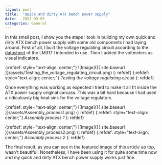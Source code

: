 ```yaml
---
layout: post
title:  "Quick and dirty ATX bench power supply"
date:   2022-03-05 
categories: General
---
```


In this small post, I show you the steps I took in building my own quick and dirty ATX bench power supply with some old components I had laying around. First of all, I built the voltage regulating circuit according to the [datasheet](https://www.ti.com/lit/ds/symlink/lm317.pdf?ts=1646459350494&ref_url=https%253A%252F%252Fwww.google.com%252F) of the LM317 I intended to use. Then I added the voltmeters as visual indicators.

{:refdef: style="text-align: center;"}
![Image]({{ site.baseurl }}/assets/Testing_the_voltage_regulating_circuit.png)
{: refdef}
{:refdef: style="text-align: center;"}
*Testing the voltage regulating circuit*
{: refdef}

Once everything was working as expected I tried to make it all fit inside the ATX power supply original carcass. This was a bit hard because I had used a ridiculously big heat sink for the voltage regulators.

{:refdef: style="text-align: center;"}
![Image]({{ site.baseurl }}/assets/Assembly_process1.png)
{: refdef}
{:refdef: style="text-align: center;"}
*Assembly process 1*
{: refdef}

{:refdef: style="text-align: center;"}
![Image]({{ site.baseurl }}/assets/Assembly_process2.png)
{: refdef}
{:refdef: style="text-align: center;"}
*Assembly process 2*
{: refdef}

The final result, as you can see in the featured image of this article up top, wasn't beautiful. Nonetheless, I have been using it for quite some time now and my quick and dirty ATX bench power supply works just fine.
